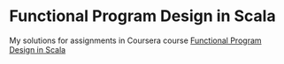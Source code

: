 # Functional Program Design in Scala

My solutions for assignments in Coursera course [Functional Program Design in Scala](https://www.coursera.org/learn/progfun2)
